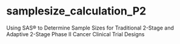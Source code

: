 # samplesize_calculation_P2
Using SAS® to Determine Sample Sizes for Traditional 2-Stage and Adaptive 2-Stage Phase II Cancer Clinical Trial Designs 
